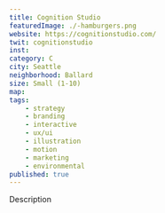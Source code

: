 ```yaml
---
title: Cognition Studio
featuredImage: ./-hamburgers.png
website: https://cognitionstudio.com/
twit: cognitionstudio
inst: 
category: C
city: Seattle
neighborhood: Ballard
size: Small (1-10)
map: 
tags:
    - strategy
    - branding
    - interactive
    - ux/ui
    - illustration
    - motion
    - marketing
    - environmental
published: true
---
```


Description
